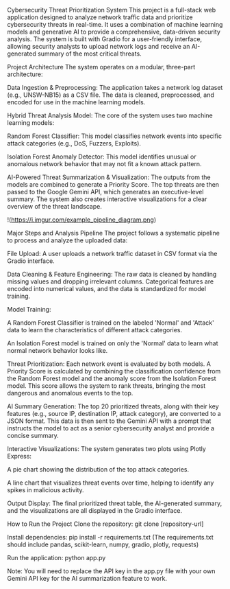 Cybersecurity Threat Prioritization System
This project is a full-stack web application designed to analyze network traffic data and prioritize cybersecurity threats in real-time. It uses a combination of machine learning models and generative AI to provide a comprehensive, data-driven security analysis. The system is built with Gradio for a user-friendly interface, allowing security analysts to upload network logs and receive an AI-generated summary of the most critical threats.

Project Architecture
The system operates on a modular, three-part architecture:

Data Ingestion & Preprocessing: The application takes a network log dataset (e.g., UNSW-NB15) as a CSV file. The data is cleaned, preprocessed, and encoded for use in the machine learning models.

Hybrid Threat Analysis Model: The core of the system uses two machine learning models:

Random Forest Classifier: This model classifies network events into specific attack categories (e.g., DoS, Fuzzers, Exploits).

Isolation Forest Anomaly Detector: This model identifies unusual or anomalous network behavior that may not fit a known attack pattern.

AI-Powered Threat Summarization & Visualization: The outputs from the models are combined to generate a Priority Score. The top threats are then passed to the Google Gemini API, which generates an executive-level summary. The system also creates interactive visualizations for a clear overview of the threat landscape.

!(https://i.imgur.com/example_pipeline_diagram.png)

Major Steps and Analysis Pipeline
The project follows a systematic pipeline to process and analyze the uploaded data:

File Upload: A user uploads a network traffic dataset in CSV format via the Gradio interface.

Data Cleaning & Feature Engineering: The raw data is cleaned by handling missing values and dropping irrelevant columns. Categorical features are encoded into numerical values, and the data is standardized for model training.

Model Training:

A Random Forest Classifier is trained on the labeled 'Normal' and 'Attack' data to learn the characteristics of different attack categories.

An Isolation Forest model is trained on only the 'Normal' data to learn what normal network behavior looks like.

Threat Prioritization: Each network event is evaluated by both models. A Priority Score is calculated by combining the classification confidence from the Random Forest model and the anomaly score from the Isolation Forest model. This score allows the system to rank threats, bringing the most dangerous and anomalous events to the top.

AI Summary Generation: The top 20 prioritized threats, along with their key features (e.g., source IP, destination IP, attack category), are converted to a JSON format. This data is then sent to the Gemini API with a prompt that instructs the model to act as a senior cybersecurity analyst and provide a concise summary.

Interactive Visualizations: The system generates two plots using Plotly Express:

A pie chart showing the distribution of the top attack categories.

A line chart that visualizes threat events over time, helping to identify any spikes in malicious activity.

Output Display: The final prioritized threat table, the AI-generated summary, and the visualizations are all displayed in the Gradio interface.

How to Run the Project
Clone the repository: git clone [repository-url]

Install dependencies: pip install -r requirements.txt (The requirements.txt should include pandas, scikit-learn, numpy, gradio, plotly, requests)

Run the application: python app.py

Note: You will need to replace the API key in the app.py file with your own Gemini API key for the AI summarization feature to work.
